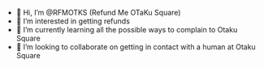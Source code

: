 - 👋 Hi, I’m @RFMOTKS (Refund Me OTaKu Square)
- 👀 I’m interested in getting refunds
- 🌱 I’m currently learning all the possible ways to complain to Otaku Square
- 💞️ I’m looking to collaborate on getting in contact with a human at Otaku Square
